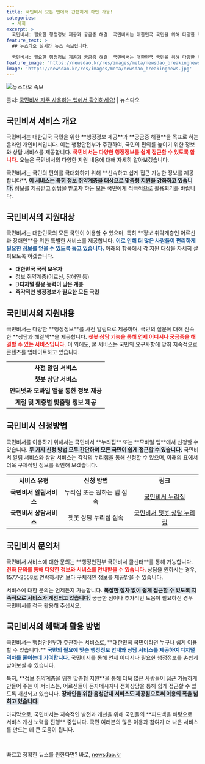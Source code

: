 ```yaml
---
title: 국민비서 모든 앱에서 간편하게 확인 가능!
categories:
  - 사회
excerpt: >
  국민비서: 필요한 행정정보 제공과 궁금증 해결  국민비서는 대한민국 국민을 위해 다양한 행정정보를 제공하고,…
feature_text: >
  ## 뉴스다오 실시간 뉴스 속보입니다.

  국민비서: 필요한 행정정보 제공과 궁금증 해결  국민비서는 대한민국 국민을 위해 다양한 행정정보를 제공하고,…
feature_image: 'https://newsdao.kr/res/images/meta/newsdao_breakingnews.jpg'
image: 'https://newsdao.kr/res/images/meta/newsdao_breakingnews.jpg'
---
```


![뉴스다오 속보](https://newsdao.kr/res/images/meta/newsdao_breakingnews.jpg)

<p>출처: <a href="https://newsdao.kr/4995" rel="dofollow">국민비서 자주 사용하는 앱에서 확인하세요!</a> | 뉴스다오</p>

<h2 data-ke-size="size26">국민비서 서비스 개요</h2>
<p data-ke-size="size16">국민비서는 대한민국 국민을 위한 **행정정보 제공**과 **궁금증 해결**을 목표로 하는 온라인 개인비서입니다. 이는 행정안전부가 주관하여, 국민의 편의를 높이기 위한 정보와 상담 서비스를 제공합니다. <b><span style="color: #ee2323;">국민비서는 다양한 행정정보를 쉽게 접근할 수 있도록 합니다.</span></b> 오늘은 국민비서의 다양한 지원 내용에 대해 자세히 알아보겠습니다.</p>

<p data-ke-size="size16">국민비서는 국민의 편의를 극대화하기 위해 **신속하고 쉽게 접근 가능한 정보를 제공합니다**. <b><span style="background-color: #21538527;">이 서비스는 특히 정보 취약계층을 대상으로 맞춤형 지원을 강화하고 있습니다.</span></b> 정보를 제공받고 상담을 받고자 하는 모든 국민에게 적극적으로 활용되기를 바랍니다.</p>

<h2 data-ke-size="size26">국민비서의 지원대상</h2>
<p data-ke-size="size16">국민비서는 대한민국의 모든 국민이 이용할 수 있으며, 특히 **정보 취약계층인 어르신과 장애인**을 위한 특별한 서비스를 제공합니다. <b><span style="color: #1a5490;">이로 인해 더 많은 사람들이 편리하게 필요한 정보를 얻을 수 있도록 돕고 있습니다.</span></b> 아래의 항목에서 각 지원 대상을 자세히 살펴보도록 하겠습니다.</p>

<ul>
  <li><b>대한민국 국적 보유자</b></li>
  <li>정보 취약계층(어르신, 장애인 등)</li>
  <li>D<b>디지털 활용 능력이 낮은 계층</b></li>
  <li><b>즉각적인 행정정보가 필요한 모든 국민</b></li>
</ul>

<h2 data-ke-size="size26">국민비서의 지원내용</h2>
<p data-ke-size="size16">국민비서는 다양한 **행정정보**를 사전 알림으로 제공하며, 국민의 질문에 대해 신속한 **상담과 해결책**을 제공합니다. <b><span style="color: #ee2323;">챗봇 상담 기능을 통해 언제 어디서나 궁금증을 해결할 수 있는 서비스입니다.</span></b> 이 외에도, 본 서비스는 국민의 요구사항에 맞춰 지속적으로 콘텐츠를 업데이트하고 있습니다.</p>

<table>
  <tr>
    <td style="text-align: center; height: 17px;"><b>사전 알림 서비스</b></td>
  </tr>
  <tr>
    <td style="text-align: center; height: 17px;"><b>챗봇 상담 서비스</b></td>
  </tr>
  <tr>
    <td style="text-align: center; height: 17px;"><b>인터넷과 모바일 앱을 통한 정보 제공</b></td>
  </tr>
  <tr>
    <td style="text-align: center; height: 17px;"><b>계절 및 계층별 맞춤형 정보 제공</b></td>
  </tr>
</table>

<h2 data-ke-size="size26">국민비서 신청방법</h2>
<p data-ke-size="size16">국민비서를 이용하기 위해서는 국민비서 **누리집** 또는 **모바일 앱**에서 신청할 수 있습니다. <b><span style="background-color: #21538527;">두 가지 신청 방법 모두 간단하며 모든 국민이 쉽게 접근할 수 있습니다.</span></b> 국민비서 알림 서비스와 상담 서비스는 각각의 누리집을 통해 신청할 수 있으며, 아래의 표에서 더욱 구체적인 정보를 확인해 보겠습니다.</p>

<table>
  <tr>
    <td style="text-align: center; height: 17px;"><b>서비스 유형</b></td>
    <td style="text-align: center; height: 17px;"><b>신청 방법</b></td>
    <td style="text-align: center; height: 17px;"><b>링크</b></td>
  </tr>
  <tr>
    <td style="text-align: center; height: 17px;"><b>국민비서 알림서비스</b></td>
    <td style="text-align: center; height: 17px;">누리집 또는 원하는 앱 접속</td>
    <td style="text-align: center; height: 17px;"><a href="https://https://www.korea.kr">국민비서 누리집</a></td>
  </tr>
  <tr>
    <td style="text-align: center; height: 17px;"><b>국민비서 상담서비스</b></td>
    <td style="text-align: center; height: 17px;">챗봇 상담 누리집 접속</td>
    <td style="text-align: center; height: 17px;"><a href="https://https://www.korea.kr">국민비서 챗봇 상담 누리집</a></td>
  </tr>
</table>

<h2 data-ke-size="size26">국민비서 문의처</h2>
<p data-ke-size="size16">국민비서 서비스에 대한 문의는 **행정안전부 국민비서 콜센터**를 통해 가능합니다. <b><span style="color: #ee2323;">전화 문의를 통해 다양한 정보와 서비스를 안내받을 수 있습니다.</span></b> 상담을 원하시는 경우, 1577-2558로 연락하시면 보다 구체적인 정보를 제공받을 수 있습니다.</p>

<p data-ke-size="size16">서비스에 대한 문의는 언제든지 가능합니다. <b><span style="background-color: #21538527;">복잡한 절차 없이 쉽게 접근할 수 있도록 지속적으로 서비스가 개선되고 있습니다.</span></b> 궁금한 점이나 추가적인 도움이 필요하신 경우 국민비서를 적극 활용해 주십시오.</p>

<h2 data-ke-size="size26">국민비서의 혜택과 활용 방법</h2>
<p data-ke-size="size16">국민비서는 행정안전부가 주관하는 서비스로, **대한민국 국민이라면 누구나 쉽게 이용할 수 있습니다.** <b><span style="color: #1a5490;">국민의 필요에 맞춘 행정정보 안내와 상담 서비스를 제공하여 디지털 격차를 줄이는데 기여합니다.</span></b> 국민비서를 통해 언제 어디서나 필요한 행정정보를 손쉽게 받아보실 수 있습니다.</p>

<p data-ke-size="size16">특히, **정보 취약계층을 위한 맞춤형 지원**을 통해 더욱 많은 사람들이 접근 가능하게 만들어 주는 이 서비스는, 어르신들이 문자메시지나 전화상담을 통해 쉽게 접근할 수 있도록 개선되고 있습니다. <b><span style="background-color: #21538527;">장애인을 위한 음성안내 서비스도 제공됨으로써 이용의 폭을 넓히고 있습니다.</span></b></p>

<p data-ke-size="size16">마지막으로, 국민비서는 지속적인 발전과 개선을 위해 국민들의 **피드백을 바탕으로 서비스 개선 노력을 진행** 중입니다. 국민 여러분의 많은 이용과 참여가 더 나은 서비스를 만드는 데 큰 도움이 됩니다.</p>

<p data-ke-size="size16">&nbsp;</p> 

빠르고 정확한 뉴스를 원한다면? 바로, <a href="https://newsdao.kr" rel="dofollow">newsdao.kr</a>


